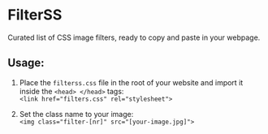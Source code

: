 # FilterSS
Curated list of CSS image filters, ready to copy and paste in your webpage.<br>

## Usage:<br>
1. Place the `filterss.css` file in the root of your website and import it inside the `<head> </head>` tags:<br>
`<link href="filters.css" rel="stylesheet">`

2. Set the class name to your image:<br>
`<img class="filter-[nr]" src="[your-image.jpg]">`

